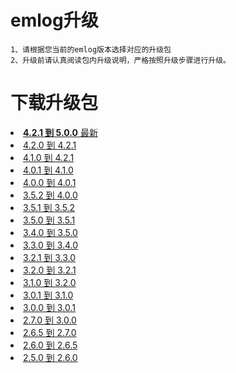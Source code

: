 # emlog升级 #

```
1、请根据您当前的emlog版本选择对应的升级包
2、升级前请认真阅读包内升级说明，严格按照升级步骤进行升级。
```

# 下载升级包 #
<div>
<li><a href='http://www.emlog.net/em_download/emlog/emlog-4.2.1to5.0.0.zip' title='点击下载升级包'><b>4.2.1 到 5.0.0</b> 最新</a></li>
<li><a href='http://www.emlog.net/em_download/emlog/emlog-4.2.0to4.2.1.zip' title='点击下载升级包'>4.2.0 到 4.2.1</a></li>
<li><a href='http://www.emlog.net/em_download/emlog/emlog-4.1.0to4.2.1.zip' title='点击下载升级包'>4.1.0 到 4.2.1</a></li>
<li><a href='http://www.emlog.net/em_download/emlog/emlog-4.0.1to4.1.0.zip' title='点击下载升级包'>4.0.1 到 4.1.0</a></li>
<li><a href='http://www.emlog.net/em_download/emlog/emlog-4.0.0to4.0.1.zip' title='点击下载升级包'>4.0.0 到 4.0.1</a></li>
<li><a href='http://www.emlog.net/em_download/emlog/emlog-3.5.2to4.0.0.zip' title='点击下载升级包'>3.5.2 到 4.0.0</a></li>
<li><a href='http://www.emlog.net/em_download/emlog/emlog-3.5.1to3.5.2.zip' title='点击下载升级包'>3.5.1 到 3.5.2</a></li>
<li><a href='http://www.emlog.net/em_download/emlog/emlog-3.5.0to3.5.1.zip' title='点击下载升级包'>3.5.0 到 3.5.1</a></li>
<li><a href='http://www.emlog.net/em_download/emlog/emlog-3.4.0to3.5.0.zip' title='点击下载升级包'>3.4.0 到 3.5.0</a></li>
<li><a href='http://www.emlog.net/em_download/emlog/emlog-3.3.0to3.4.0.zip' title='点击下载升级包'>3.3.0 到 3.4.0</a></li>
<li><a href='http://www.emlog.net/em_download/emlog/emlog-3.2.1to3.3.0.zip' title='点击下载升级包'>3.2.1 到 3.3.0</a></li>
<li><a href='http://www.emlog.net/em_download/emlog/emlog-3.2.0to3.2.1.zip' title='点击下载升级包'>3.2.0 到 3.2.1</a></li>
<li><a href='http://www.emlog.net/em_download/emlog/emlog-3.1.0to3.2.0.zip' title='点击下载升级包'>3.1.0 到 3.2.0</a></li>
<li><a href='http://www.emlog.net/em_download/emlog/emlog-3.0.1to3.1.0.zip' title='点击下载升级包'>3.0.1 到 3.1.0</a></li>
<li><a href='http://www.emlog.net/em_download/emlog/emlog-3.0.0to3.0.1.zip' title='点击下载升级包'>3.0.0 到 3.0.1</a></li>
<li><a href='http://www.emlog.net/em_download/emlog/emlog-2.7.0to3.0.0.zip' title='点击下载升级包'>2.7.0 到 3.0.0</a></li>
<li><a href='http://www.emlog.net/em_download/emlog/emlog-2.6.5to2.7.0.zip' title='点击下载升级包'>2.6.5 到 2.7.0</a></li>
<li><a href='http://www.emlog.net/em_download/emlog/emlog-2.6.0to2.6.5.zip' title='点击下载升级包'>2.6.0 到 2.6.5</a></li>
<li><a href='http://www.emlog.net/em_download/emlog/emlog-2.5.0to2.6.0.zip' title='点击下载升级包'>2.5.0 到 2.6.0</a></li>
</div>